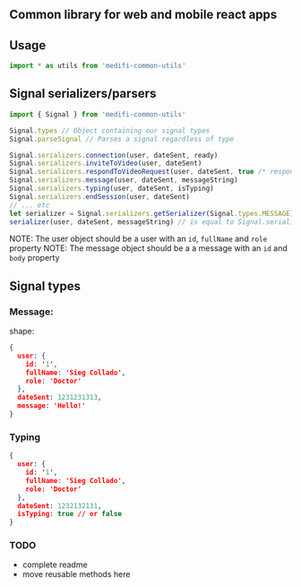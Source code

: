 ## Common library for web and mobile react apps

## Usage
```javascript
import * as utils from 'medifi-common-utils'
```


## Signal serializers/parsers
```javascript
import { Signal } from 'medifi-common-utils'

Signal.types // Object containing our signal types
Signal.parseSignal // Parses a signal regardless of type

Signal.serializers.connection(user, dateSent, ready)
Signal.serializers.inviteToVideo(user, dateSent)
Signal.serializers.respondToVideoRequest(user, dateSent, true /* response */)
Signal.serializers.message(user, dateSent, messageString)
Signal.serializers.typing(user, dateSent, isTyping)
Signal.serializers.endSession(user, dateSent)
// ... etc
let serializer = Signal.serializers.getSerializer(Signal.types.MESSAGE)
serializer(user, dateSent, messageString) // is equal to Signal.serializers.message

```

NOTE: The user object should be a user with an `id`, `fullName` and `role` property
NOTE: The message object should be a a message with an `id` and `body` property

## Signal types

### Message:

shape:

```json
{
  user: {
    id: '1',
    fullName: 'Sieg Collado',
    role: 'Doctor'
  },
  dateSent: 1231231313,
  message: 'Hello!'
}
```

### Typing

```json
{
  user: {
    id: '1',
    fullName: 'Sieg Collado',
    role: 'Doctor'
  },
  dateSent: 1232132131,
  isTyping: true // or false
}
```

### TODO

- complete readme
- move reusable methods here

